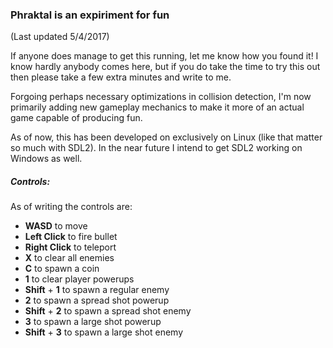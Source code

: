 ### Phraktal is an expiriment for fun
(Last updated 5/4/2017)

If anyone does manage to get this running, let me know how you found it!  I know hardly anybody comes here, but if you do take the time to try this out then please take a few extra minutes and write to me.

Forgoing perhaps necessary optimizations in collision detection, I'm now primarily adding new gameplay mechanics to make it more of an actual game capable of producing fun.

As of now, this has been developed on exclusively on Linux (like that matter so much with SDL2).  In the near future I intend to get SDL2 working on Windows as well.

##### Controls:
As of writing the controls are:
- **WASD** to move
- **Left Click** to fire bullet
- **Right Click** to teleport
- **X** to clear all enemies
- **C** to spawn a coin
- **1** to clear player powerups
- **Shift** + **1** to spawn a regular enemy
- **2** to spawn a spread shot powerup
- **Shift** + **2** to spawn a spread shot enemy
- **3** to spawn a large shot powerup
- **Shift** + **3** to spawn a large shot enemy